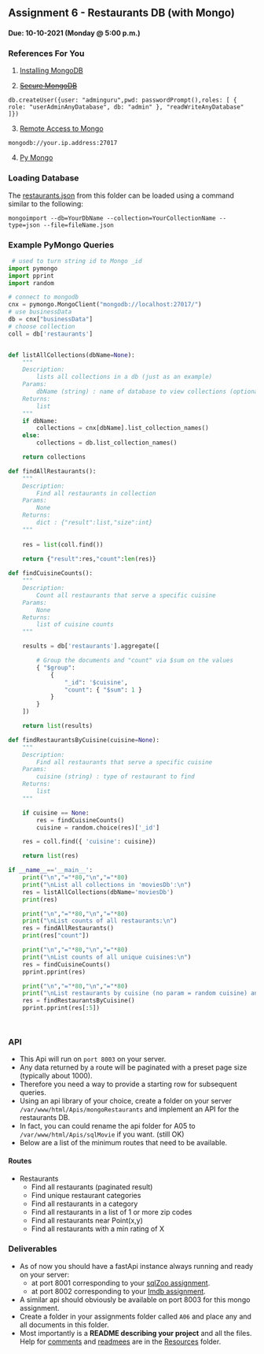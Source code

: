 ## Assignment 6 - Restaurants DB (with Mongo)
#### Due: 10-10-2021 (Monday @ 5:00 p.m.)

### References For You  

1. [Installing MongoDB](https://www.digitalocean.com/community/tutorials/how-to-install-mongodb-on-ubuntu-20-04)
   
2. ~~[Secure MongoDB](https://www.digitalocean.com/community/tutorials/how-to-secure-mongodb-on-ubuntu-20-04)~~

```mongo
db.createUser({user: "adminguru",pwd: passwordPrompt(),roles: [ { role: "userAdminAnyDatabase", db: "admin" }, "readWriteAnyDatabase" ]})
```

3. [Remote Access to Mongo](https://www.digitalocean.com/community/tutorials/how-to-configure-remote-access-for-mongodb-on-ubuntu-20-04)

```
mongodb://your.ip.address:27017
```

4. [Py Mongo](https://www.digitalocean.com/community/tutorials/how-to-perform-crud-operations-in-mongodb-using-pymongo-on-ubuntu-20-04)


### Loading Database

The [restaurants.json](restaurant.json) from this folder can be loaded using a command similar to the following:

```
mongoimport --db=YourDbName --collection=YourCollectionName --type=json --file=fileName.json
```

### Example PyMongo Queries

```python
 # used to turn string id to Mongo _id
import pymongo
import pprint
import random

# connect to mongodb
cnx = pymongo.MongoClient("mongodb://localhost:27017/")
# use businessData
db = cnx["businessData"]
# choose collection
coll = db['restaurants']


def listAllCollections(dbName=None):
    """
    Description:
        lists all collections in a db (just as an example)
    Params:
        dbName (string) : name of database to view collections (optional)
    Returns:
        list
    """
    if dbName:
        collections = cnx[dbName].list_collection_names()
    else:
        collections = db.list_collection_names()

    return collections

def findAllRestaurants():
    """
    Description: 
        Find all restaurants in collection
    Params:
        None
    Returns: 
        dict : {"result":list,"size":int}
    """
    
    res = list(coll.find())
    
    return {"result":res,"count":len(res)}

def findCuisineCounts():
    """
    Description: 
        Count all restaurants that serve a specific cuisine
    Params:
        None
    Returns: 
        list of cuisine counts
    """

    results = db['restaurants'].aggregate([

        # Group the documents and "count" via $sum on the values
        { "$group": 
            {
                "_id": '$cuisine',
                "count": { "$sum": 1 }
            }
        }
    ])

    return list(results)

def findRestaurantsByCuisine(cuisine=None):
    """
    Description: 
        Find all restaurants that serve a specific cuisine
    Params:
        cuisine (string) : type of restaurant to find
    Returns: 
        list
    """

    if cuisine == None:
        res = findCuisineCounts()
        cuisine = random.choice(res)['_id']

    res = coll.find({ 'cuisine': cuisine})

    return list(res)

if __name__=='__main__':
    print("\n","="*80,"\n","="*80)
    print("\nList all collections in 'moviesDb':\n")
    res = listAllCollections(dbName='moviesDb')
    print(res)

    print("\n","="*80,"\n","="*80)
    print("\nList counts of all restaurants:\n")
    res = findAllRestaurants()
    print(res["count"])

    print("\n","="*80,"\n","="*80)
    print("\nList counts of all unique cuisines:\n")
    res = findCuisineCounts()
    pprint.pprint(res)

    print("\n","="*80,"\n","="*80)
    print("\nList restaurants by cuisine (no param = random cuisine) and only print 5:\n")
    res = findRestaurantsByCuisine()
    pprint.pprint(res[:5])




```

### API

- This Api will run on `port 8003` on your server.
- Any data returned by a route will be paginated with a preset page size (typically about 1000).
- Therefore you need a way to provide a starting row for subsequent queries.
- Using an api library of your choice, create a folder on your server `/var/www/html/Apis/mongoRestaurants` and implement an API for the restaurants DB. 
- In fact, you can could rename the api folder for A05 to `/var/www/html/Apis/sqlMovie` if you want. (still OK)
- Below are a list of the minimum routes that need to be available.

#### Routes

- Restaurants 
  - Find all restaurants (paginated result)
  - Find unique restaurant categories
  - Find all restaurants in a category
  - Find all restaurants in a list of 1 or more zip codes
  - Find all restaurants near Point(x,y)
  - Find all restaurants with a min rating of X



### Deliverables

* As of now you should have a fastApi instance always running and ready on your server:
  * at port 8001 corresponding to your [sqlZoo assignment](../A04/README.md).
  * at port 8002 corresponding to your [Imdb assignment](../A05/README.md).
* A similar api should obviously be available on port 8003 for this mongo assignment.
* Create a folder in your assignments folder called `A06` and place any and all documents in this folder. 
* Most importantly is a **README describing your project** and all the files. Help for [comments](../../Resources/03-Comments/README.md) and [readmees](../../Resources/04-Readmees/README.md) are in the [Resources](../../Resources/README.md) folder.
